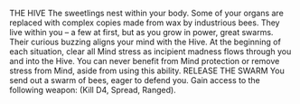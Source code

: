 THE HIVE
The sweetlings nest within your body. Some of your
organs are replaced with complex copies made
from wax by industrious bees. They live within you
– a few at first, but as you grow in power, great
swarms. Their curious buzzing aligns your mind
with the Hive. At the beginning of each situation,
clear all Mind stress as incipient madness flows
through you and into the Hive. You can never benefit
from Mind protection or remove stress from
Mind, aside from using this ability.
RELEASE THE SWARM
You send out a swarm of bees, eager to defend you. Gain
access to the following weapon: (Kill D4, Spread,
Ranged).